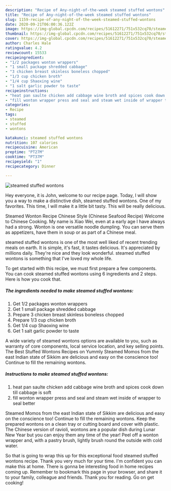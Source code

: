 ```yaml
---
description: "Recipe of Any-night-of-the-week steamed stuffed wontons"
title: "Recipe of Any-night-of-the-week steamed stuffed wontons"
slug: 1159-recipe-of-any-night-of-the-week-steamed-stuffed-wontons
date: 2020-09-21T06:00:36.122Z
image: https://img-global.cpcdn.com/recipes/51612271/751x532cq70/steamed-stuffed-wontons-recipe-main-photo.jpg
thumbnail: https://img-global.cpcdn.com/recipes/51612271/751x532cq70/steamed-stuffed-wontons-recipe-main-photo.jpg
cover: https://img-global.cpcdn.com/recipes/51612271/751x532cq70/steamed-stuffed-wontons-recipe-main-photo.jpg
author: Charles Hale
ratingvalue: 4.2
reviewcount: 15533
recipeingredient:
- "1/2 packages wonton wrappers"
- "1 small package shredded cabbage"
- "3 chicken breast skinless boneless chopped"
- "1/3 cup chicken broth"
- "1/4 cup Shaoxing wine"
- "1 salt garlic powder to taste"
recipeinstructions:
- "heat pan saulte chicken add cabbage wine broth and spices cook down till cabbage is soft"
- "fill wonton wrapper press and seal and steam wet inside of wrapper to seal better"
categories:
- Recipe
tags:
- steamed
- stuffed
- wontons

katakunci: steamed stuffed wontons 
nutrition: 107 calories
recipecuisine: American
preptime: "PT27M"
cooktime: "PT37M"
recipeyield: "1"
recipecategory: Dinner

---
```



![steamed stuffed wontons](https://img-global.cpcdn.com/recipes/51612271/751x532cq70/steamed-stuffed-wontons-recipe-main-photo.jpg)

Hey everyone, it is John, welcome to our recipe page. Today, I will show you a way to make a distinctive dish, steamed stuffed wontons. One of my favorites. This time, I will make it a little bit tasty. This will be really delicious.

Steamed Wonton Recipe Chinese Style (Chinese Seafood Recipe) Welcome to Chinese Cooking. My name is Xiao Wei, even at a early age I have always had a strong. Wonton is one versatile noodle dumpling. You can serve them as appetizers, have them in soup or as part of a Chinese meal.

steamed stuffed wontons is one of the most well liked of recent trending meals on earth. It is simple, it's fast, it tastes delicious. It's appreciated by millions daily. They're nice and they look wonderful. steamed stuffed wontons is something that I've loved my whole life.


To get started with this recipe, we must first prepare a few components. You can cook steamed stuffed wontons using 6 ingredients and 2 steps. Here is how you cook that.

<!--inarticleads1-->

##### The ingredients needed to make steamed stuffed wontons:

1. Get 1/2 packages wonton wrappers
1. Get 1 small package shredded cabbage
1. Prepare 3 chicken breast skinless boneless chopped
1. Prepare 1/3 cup chicken broth
1. Get 1/4 cup Shaoxing wine
1. Get 1 salt garlic powder to taste


A wide variety of steamed wontons options are available to you, such as warranty of core components, local service location, and key selling points. The Best Stuffed Wontons Recipes on Yummly Steamed Momos from the east Indian state of Sikkim are delicious and easy on the conscience too! Continue to fill the remaining wontons. 

<!--inarticleads2-->

##### Instructions to make steamed stuffed wontons:

1. heat pan saulte chicken add cabbage wine broth and spices cook down till cabbage is soft
1. fill wonton wrapper press and seal and steam wet inside of wrapper to seal better


Steamed Momos from the east Indian state of Sikkim are delicious and easy on the conscience too! Continue to fill the remaining wontons. Keep the prepared wontons on a clean tray or cutting board and cover with plastic. The Chinese version of ravioli, wontons are a popular dish during Lunar New Year but you can enjoy them any time of the year! Peel off a wonton wrapper and, with a pastry brush, lightly brush round the outside with cold water. 

So that is going to wrap this up for this exceptional food steamed stuffed wontons recipe. Thank you very much for your time. I'm confident you can make this at home. There is gonna be interesting food in home recipes coming up. Remember to bookmark this page in your browser, and share it to your family, colleague and friends. Thank you for reading. Go on get cooking!
